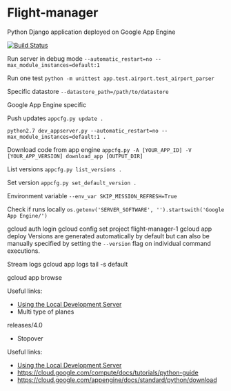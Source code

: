 # Flight-manager
Python Django application deployed on Google App Engine


[![Build Status](https://travis-ci.org/egenerat/flight-manager.svg?branch=master)](https://travis-ci.org/egenerat/flight-manager)

Run server in debug mode
`--automatic_restart=no --max_module_instances=default:1`

Run one test
`python -m unittest app.test.airport.test_airport_parser`

Specific datastore
`--datastore_path=/path/to/datastore`

Google App Engine specific

Push updates
`appcfg.py update .`

`python2.7 dev_appserver.py --automatic_restart=no --max_module_instances=default:1 .`

Download code from app engine
`appcfg.py -A [YOUR_APP_ID] -V [YOUR_APP_VERSION] download_app [OUTPUT_DIR]`

List versions
`appcfg.py list_versions .`

Set version
`appcfg.py set_default_version .`

Environment variable
`--env_var SKIP_MISSION_REFRESH=True`

Check if runs locally
`os.getenv('SERVER_SOFTWARE', '').startswith('Google App Engine/')`



gcloud auth login
gcloud config set project flight-manager-1
gcloud app deploy
Versions are generated automatically by default but can also be manually specified by setting the `--version` flag on individual command executions.

Stream logs
gcloud app logs tail -s default

gcloud app browse


Useful links:
- [Using the Local Development Server](https://cloud.google.com/appengine/docs/standard/python/tools/using-local-server)
- Multi type of planes

releases/4.0
- Stopover

Useful links:
- [Using the Local Development Server](https://cloud.google.com/appengine/docs/standard/python/tools/using-local-server)
- https://cloud.google.com/compute/docs/tutorials/python-guide
- https://cloud.google.com/appengine/docs/standard/python/download
